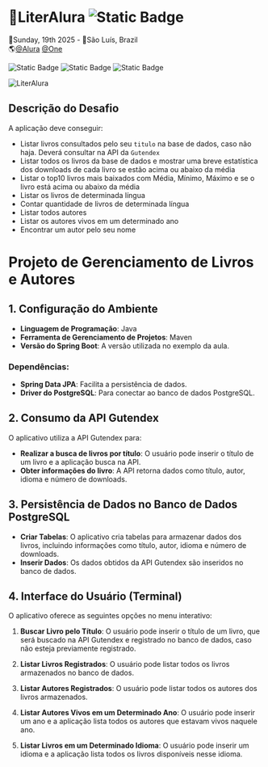 # 📖LiterAlura ![Static Badge](https://img.shields.io/badge/CONCLU%C3%8DDO-%236DB33F?style=flat-square&color=%236DB33F)
📅Sunday, 19th 2025 - 📍São Luís, Brazil<br>
🌎[@Alura](https://www.alura.com.br/) [@One](https://www.oracle.com/br/)<br>
 
![Static Badge](https://img.shields.io/badge/SpringBoot-%236DB33F?style=for-the-badge&logo=springboot&labelColor=black)
![Static Badge](https://img.shields.io/badge/Postgresql-4169E1?style=for-the-badge&logo=postgresql&logoColor=white&labelColor=black)
![Static Badge](https://img.shields.io/badge/Javascript-%23F7DF1E?style=for-the-badge&logo=javascript&labelColor=black)

![LiterAlura](https://github.com/user-attachments/assets/1d249375-fdda-4422-8a0b-1fe7a51e5511)

## Descrição do Desafio
A aplicação deve conseguir:
- Listar livros consultados pelo seu `titulo` na base de dados, caso não haja. Deverá consultar na API da `Gutendex`
- Listar todos os livros da base de dados e mostrar uma breve estatística dos downloads de cada livro se estão acima ou abaixo da média
- Listar o top10 livros mais baixados com Média, Mínimo, Máximo e se o livro está acima ou abaixo da média
- Listar os livros de determinada língua
- Contar quantidade de livros de determinada língua
- Listar todos autores
- Listar os autores vivos em um determinado ano
- Encontrar um autor pelo seu nome

# Projeto de Gerenciamento de Livros e Autores

## 1. Configuração do Ambiente

- **Linguagem de Programação**: Java
- **Ferramenta de Gerenciamento de Projetos**: Maven
- **Versão do Spring Boot**: A versão utilizada no exemplo da aula.

### Dependências:
- **Spring Data JPA**: Facilita a persistência de dados.
- **Driver do PostgreSQL**: Para conectar ao banco de dados PostgreSQL.

## 2. Consumo da API Gutendex

O aplicativo utiliza a API Gutendex para:

- **Realizar a busca de livros por título**: O usuário pode inserir o título de um livro e a aplicação busca na API.
- **Obter informações do livro**: A API retorna dados como título, autor, idioma e número de downloads.

## 3. Persistência de Dados no Banco de Dados PostgreSQL

- **Criar Tabelas**: O aplicativo cria tabelas para armazenar dados dos livros, incluindo informações como título, autor, idioma e número de downloads.
- **Inserir Dados**: Os dados obtidos da API Gutendex são inseridos no banco de dados.

## 4. Interface do Usuário (Terminal)

O aplicativo oferece as seguintes opções no menu interativo:

1. **Buscar Livro pelo Título**: O usuário pode inserir o título de um livro, que será buscado na API Gutendex e registrado no banco de dados, caso não esteja previamente registrado.

2. **Listar Livros Registrados**: O usuário pode listar todos os livros armazenados no banco de dados.

3. **Listar Autores Registrados**: O usuário pode listar todos os autores dos livros armazenados.

4. **Listar Autores Vivos em um Determinado Ano**: O usuário pode inserir um ano e a aplicação lista todos os autores que estavam vivos naquele ano.

5. **Listar Livros em um Determinado Idioma**: O usuário pode inserir um idioma e a aplicação lista todos os livros disponíveis nesse idioma.
